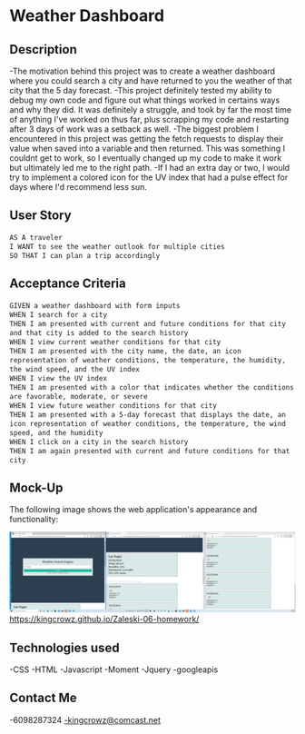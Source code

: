 # Weather Dashboard


## Description


-The motivation behind this project was to create a weather dashboard where you could search a city and have returned to you the weather of that city that the 5 day forecast.
-This project definitely tested my ability to debug my own code and figure out what things worked in certains ways and why they did.  It was definitely a struggle, and took by far the most time of anything I've worked on thus far, plus scrapping my code and restarting after 3 days of work was a setback as well.
-The biggest problem I encountered in this project was getting the fetch requests to display their value when saved into a variable and then returned.  This was something I couldnt get to work, so I eventually changed up my code to make it work but ultimately led me to the right path.
-If I had an extra day or two, I would try to implement a colored icon for the UV index that had a pulse effect for days where I'd recommend less sun.



## User Story

```
AS A traveler
I WANT to see the weather outlook for multiple cities
SO THAT I can plan a trip accordingly
```

## Acceptance Criteria

```
GIVEN a weather dashboard with form inputs
WHEN I search for a city
THEN I am presented with current and future conditions for that city and that city is added to the search history
WHEN I view current weather conditions for that city
THEN I am presented with the city name, the date, an icon representation of weather conditions, the temperature, the humidity, the wind speed, and the UV index
WHEN I view the UV index
THEN I am presented with a color that indicates whether the conditions are favorable, moderate, or severe
WHEN I view future weather conditions for that city
THEN I am presented with a 5-day forecast that displays the date, an icon representation of weather conditions, the temperature, the wind speed, and the humidity
WHEN I click on a city in the search history
THEN I am again presented with current and future conditions for that city
```

## Mock-Up

The following image shows the web application's appearance and functionality:

![VegasForecast](./assets/WeatherDashboard.png)
https://kingcrowz.github.io/Zaleski-06-homework/

## Technologies used
-CSS
-HTML
-Javascript
-Moment
-Jquery
-googleapis


## Contact Me
-6098287324
-kingcrowz@comcast.net

